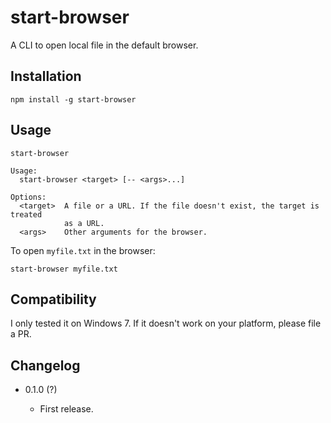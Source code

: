 start-browser
=============

A CLI to open local file in the default browser.

Installation
------------

```
npm install -g start-browser
```

Usage
-----

<!--$inline.start("cli.js|docstring|markdown:codeblock")-->
```
start-browser

Usage:
  start-browser <target> [-- <args>...]
  
Options:
  <target>  A file or a URL. If the file doesn't exist, the target is treated
            as a URL.
  <args>    Other arguments for the browser.

```
<!--$inline.end-->

To open `myfile.txt` in the browser:

```
start-browser myfile.txt
```

Compatibility
-------------

I only tested it on Windows 7. If it doesn't work on your platform, please file a PR.

Changelog
---------

* 0.1.0 (?)

  - First release.
